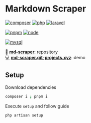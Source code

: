 # **Markdown Scraper** <!-- omit in toc -->

[![composer](https://img.shields.io/static/v1?label=Composer&message=v2.*&color=885630&style=flat-square&logo=composer&logoColor=ffffff)](https://getcomposer.org)
[![php](https://img.shields.io/static/v1?label=PHP&message=v8.1&color=777bb4&style=flat-square&logo=php&logoColor=ffffff)](https://www.php.net)
[![laravel](https://img.shields.io/static/v1?label=Laravel&message=v9.*&color=ff2d20&style=flat-square&logo=laravel&logoColor=ffffff)](https://laravel.com)

[![pnpm](https://img.shields.io/static/v1?label=pnpm&message=v7.*&color=F69220&style=flat-square&logo=pnpm&logoColor=ffffff)](https://pnpm.io)
[![node](https://img.shields.io/static/v1?label=Node.js&message=v16.15&color=339933&style=flat-square&logo=node.js&logoColor=ffffff)](https://nodejs.org/en)

[![mysql](https://img.shields.io/static/v1?label=MySQL&message=v8.*&color=4479A1&style=flat-square&logo=mysql&logoColor=ffffff)](https://www.mysql.com)

📀 [**md-scraper**](https://gitlab.com/ewilan-riviere/markdown-scraper): repository  
💻 [**md-scraper.git-projects.xyz**](https://md-scraper.git-projects.xyz): demo  

## **Setup**

Download dependencies

```bash
composer i ; pnpm i
```

Execute `setup` and follow guide

```bash
php artisan setup
```
